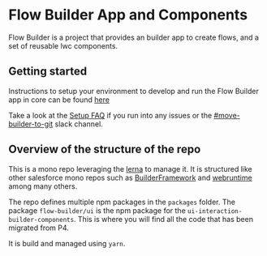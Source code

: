 # Flow Builder App and Components

Flow Builder is a project that provides an builder app to create flows, and a set of reusable lwc components.

## Getting started

Instructions to setup your environment to develop and run the Flow Builder app in core can be found [here](/docs/DevelopmentSetup.md)

Take a look at the [Setup FAQ](https://salesforce.quip.com/BFVUA1AxQWKb) if you run into any issues or the [#move-builder-to-git](https://platformcloud.slack.com/archives/CQH866GSZ) slack channel.

## Overview of the structure of the repo

This is a mono repo leveraging the [lerna](https://github.com/lerna/lerna) to manage it. It is structured like other salesforce mono repos such as [BuilderFramework](https://git.soma.salesforce.com/BuilderFramework/builder-framework) and [webruntime](https://git.soma.salesforce.com/communities/webruntime) among many others.

The repo defines multiple npm packages in the `packages` folder. The package `flow-builder/ui` is the npm package for the `ui-interaction-builder-components`. This is where you will find all the code that has been migrated from P4.

It is build and managed using `yarn`.
